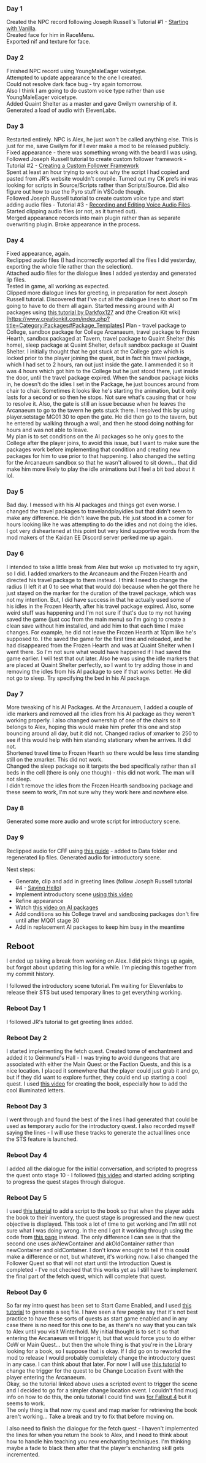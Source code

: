 ### Day 1 
Created the NPC record following Joseph Russell's Tutorial #1 - [Starting with Vanilla](https://www.youtube.com/watch?v=oJB7eLcCo0c).  
Created face for him in RaceMenu.    
Exported nif and texture for face.

### Day 2
Finished NPC record using YoungMaleEager voicetype.  
Attempted to update appearance to the one I created.   
Could not resolve dark face bug - try again tomorrow.  
Also I think I am going to do custom voice type rather than use YoungMaleEager voicetype.  
Added Quaint Shelter as a master and gave Gwilym ownership of it.  
Generated a load of audio with ElevenLabs.

### Day 3
Restarted entirely.  NPC is Alex, he just won't be called anything else.  This is just for me, save Gwilym for if I ever make a mod to be released publicly.  
Fixed appearance - there was something wrong with the beard I was using.  
Followed Joseph Russell tutorial to create custom follower framework  - Tutorial #2 - [Creating a Custom Follower Framework](https://www.youtube.com/watch?v=kEVu-ujB9XU&t=2189s)  
Spent at least an hour trying to work out why the script I had copied and pasted from JR's website wouldn't compile.  Turned out my CK prefs ini was looking for scripts in Source/Scripts rather than Scripts/Source.  Did also figure out how to use the Pyro stuff in VSCode though.  
Followed Joseph Russell tutorial to create custom voice type and start adding audio files - Tutorial #3 - [Recording and Editing Voice Audio Files](https://www.youtube.com/watch?v=aWvnr05bXbQ&t=674s).  
Started clipping audio files (or not, as it turned out).  
Merged appearance records into main plugin rather than as separate overwriting plugin.  Broke appearance in the process.

### Day 4
Fixed appearance, again.  
Reclipped audio files (I had incorrectly exported all the files I did yesterday, exporting the whole file rather than the selection).  
Attached audio files for the dialogue lines I added yesterday and generated lip files.  
Tested in game, all working as expected.  
Clipped more dialogue lines for greeting, in preparation for next Joseph Russell tutorial.
Discovered that I've cut all the dialogue lines to short so I'm going to have to do them all again. 
Started messing around with AI packages using [this tutorial by Darkfox127](https://www.youtube.com/watch?v=E3Nd8LXYRA0&t=900s) and (the Creation Kit wiki)[https://www.creationkit.com/index.php?title=Category:Packages#Package_Templates]
Plan - travel package to College, sandbox package for College Arcanaeum, travel package to Frozen Hearth, sandbox packaged at Tavern, travel package to Quaint Shelter (his home), sleep package at Quaint Shelter, default sandbox package at Quaint Shelter.
I initially thought that he got stuck at the College gate which is locked prior to the player joining the quest, but in fact his travel package, which I had set to 2 hours, ran out just inside the gate.  I ammended it so it was 4 hours which got him to the College but he just stood there, just inside the door, until the travel package expired.
When the sandbox package kicks in, he doesn't do the idles I set in the Package, he just bounces around from chair to chair.  Sometimes it looks like he's starting the animation, but it only lasts for a second or so then he stops.  Not sure what's causing that or how to resolve it.
Also, the gate is still an issue because when he leaves the Arcanaeum to go to the tavern he gets stuck there.
I resolved this by using player.setstage MG01 30 to open the gate.  He did then go to the tavern, but he entered by walking through a wall, and then he stood doing nothing for hours and was not able to leave.  
My plan is to set conditions on the AI packages so he only goes to the College after the player joins, to avoid this issue, but I want to make sure the packages work before implementing that condition and creating new packages for him to use prior to that happening.
I also changed the setting for the Arcanaeum sandbox so that he wasn't allowed to sit down... that did make him more likely to play the idle animations but I feel a bit bad about it lol.

### Day 5
Bad day.  I messed with his AI packages and things got even worse.  I changed the travel packages to travelandplayidles but that didn't seem to make any difference.  He didn't leave the pub.  He just stood in a corner for hours looking like he was attempting to do the idles and not doing the idles.  I got very disheartened at this point but very kind supportive words from the mod makers of the Kaidan EE Discord server perked me up again. 

### Day 6
I intended to take a little break from Alex but woke up motivated to try again, so I did.  I added xmarkers to the Arcaneaum and the Frozen Hearth and directed his travel package to them instead.  I think I need to change the radius (I left it at 0 to see what that would do) because when he got there he just stayed on the marker for the duration of the travel package, which was not my intention.  But, I did have success in that he actually used some of his idles in the Frozen Hearth, after his travel package expired.  Also, some weird stuff was happening and I'm not sure if that's due to my not having saved the game (just coc from the main menu) so I'm going to create a clean save without him installed, and add him to that each time I make changes.  For example, he did not leave the Frozen Hearth at 10pm like he's supposed to.  I the saved the game for the first time and reloaded, and he had disappeared from the Frozen Hearth and was at Quaint Shelter when I went there.  So I'm not sure what would have happened if I had saved the game earlier.  I will test that out later.  Also he was using the idle markers that are placed at Quaint Shelter perfectly, so I want to try adding those in and removing the idles from his AI package to see if that works better. 
 He did not go to sleep.  Try specifying the bed in his AI package.   

### Day 7
More tweaking of his AI Packages.  At the Arcanauem, I added a couple of idle markers and removed all the idles from his AI package as they weren't working properly.  I also changed ownership of one of the chairs so it belongs to Alex, hoping this would make him prefer this one and stop bouncing around all day, but it did not.  Changed radius of xmarker to 250 to see if this would help with him standing stationary when he arrives.  It did not.  
Shortened travel time to Frozen Hearth so there would be less time standing still on the xmarker.  This did not work.  
Changed the sleep package so it targets the bed specifically rather than all beds in the cell (there is only one though) - this did not work.  The man will not sleep.  
I didn't remove the idles from the Frozen Hearth sandboxing package and these seem to work, I'm not sure why they work here and nowhere else.

### Day 8
Generated some more audio and wrote script for introductory scene.

### Day 9
Reclipped audio for CFF using [this guide](https://wiki.beyondskyrim.org/wiki/Arcane_University:Voice_Line_Implementation) - added to Data folder and regenerated lip files.
Generated audio for introductory scene.

Next steps:
- Generate, clip and add in greeting lines (follow Joseph Russell tutorial #4 - [Saying Hello](https://www.youtube.com/watch?v=ycX2QWI08ls))  
- Implement introductory scene [using this video](https://www.youtube.com/watch?v=iFDZjhVxaSg)
- Refine appearance
- Watch [this video on AI packages](https://www.youtube.com/watch?v=A4T7iNO5YKg&list=WL&index=1&t=1s)
- Add conditions so his College travel and sandboxing packages don't fire until after MQ01 stage 30
- Add in replacement AI packages to keep him busy in the meantime

## Reboot
I ended up taking a break from working on Alex.  I did pick things up again, but forgot about updating this log for a while.  I'm piecing this together from my commit history.

I followed the introductory scene tutorial.
I'm waiting for Elevenlabs to release their STS but used temporary lines to get everything working.

### Reboot Day 1
I followed JR's tutorial to get greeting lines added.

### Reboot Day 2
I started implementing the fetch quest.  Created tome of enchantment and added it to Geirmund's Hall - I was trying to avoid dungeons that are associated with either the Main Quest or the Faction Quests, and this is a nice location.  I placed it somewhere that the player could just grab it and go, but if they did want to explore further, they could end up starting a cool quest.  I used [this video](https://youtu.be/G6QbxZSgyxA) for creating the book, especially how to add the cool illuminated letters. 

### Reboot Day 3
I went through and found the best of the lines I had generated that could be used as temporary audio for the introductory quest.  I also recorded myself saying the lines - I will use these tracks to generate the actual lines once the STS feature is launched.

### Reboot Day 4
I added all the dialogue for the initial conversation, and scripted to progress the quest onto stage 10 - I followed [this video](https://youtu.be/iFDZjhVxaSg) and started adding scripting to progress the quest stages through dialogue.

### Reboot Day 5
I used [this tutorial](https://www.creationkit.com/index.php?title=Bethesda_Tutorial_Basic_Quest_Scripting) to add a script to the book so that when the player adds the book to their inventory, the quest stage is progressed and the new quest objective is displayed.  This took a lot of time to get working and I'm still not sure what I was doing wrong.  In the end I got it working through using the code from [this page](https://falloutck.uesp.net/wiki/OnContainerChanged_-_ObjectReference) instead.  The only difference I can see is that the second one uses akNewContainer and akOldContainer rather than newContainer and oldContainer.  I don't know enought to tell if this could make a difference or not, but whatever, it's working now.  I also changed the Follower Quest so that will not start until the Introduction Quest is completed - I've not checked that this works yet as I still have to implement the final part of the fetch quest, which will complete that quest.

### Reboot Day 6
So far my intro quest has been set to Start Game Enabled, and I used [this tutorial]() to generate a seq file.  I have seen a few people say that it's not best practice to have these sorts of quests as start game enabled and in any case there is no need for this one to be, as there's no way that you can talk to Alex until you visit Winterhold.  My initial thought is to set it so that entering the Arcanaeum will trigger it, but that would force you to do either CoW or Main Quest... but then the whole thing is that you're in the Library looking for a book, so I suppose that is okay.  If I did go on to reworkd the mod to release I would probably completely change the introductory quest in any case.  I can think about that later.  For now I will use [this tutorial](https://www.creationkit.com/index.php?title=Bethesda_Tutorial_Story_Manager) to change the trigger for the quest to be Change Location Event with the player entering the Arcanaeum.  
Okay, so the tutorial linked above uses a scripted event to trigger the scene and I decided to go for a simpler change location event.  I couldn't find mucj info on how to do this, the onlu tutorial I could find was [for Fallout 4](https://youtu.be/DlMYJ-QcyiQ) but it seems to work.  
The only thing is that now my quest and map marker for retrieving the book aren't working... Take a break and try to fix that before moving on.

I also need to finish the dialogue for the fetch quest - I haven't implemented the lines for when you return the book to Alex, and I need to think about how to handle him teaching you new enchanting techniques.  I'm thinking maybe a fade to black then after that the player's enchanting skill gets incremented. 

